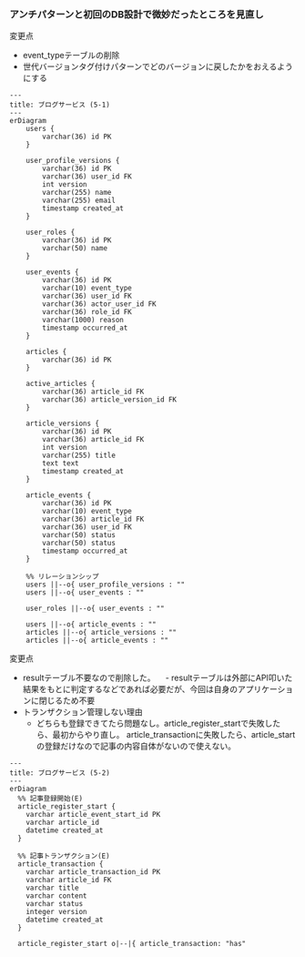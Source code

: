 ### アンチパターンと初回のDB設計で微妙だったところを見直し

変更点
- event_typeテーブルの削除
- 世代バージョンタグ付けパターンでどのバージョンに戻したかをおえるようにする

```mermaid
---
title: ブログサービス (5-1)
---
erDiagram
    users {
        varchar(36) id PK
    }

    user_profile_versions {
        varchar(36) id PK
        varchar(36) user_id FK
        int version
        varchar(255) name
        varchar(255) email
        timestamp created_at
    }

    user_roles {
        varchar(36) id PK
        varchar(50) name
    }

    user_events {
        varchar(36) id PK
        varchar(10) event_type
        varchar(36) user_id FK
        varchar(36) actor_user_id FK
        varchar(36) role_id FK
        varchar(1000) reason
        timestamp occurred_at
    }

    articles {
        varchar(36) id PK
    }
    
    active_articles {
        varchar(36) article_id FK
        varchar(36) article_version_id FK
    }

    article_versions {
        varchar(36) id PK
        varchar(36) article_id FK
        int version
        varchar(255) title
        text text
        timestamp created_at
    }

    article_events {
        varchar(36) id PK
        varchar(10) event_type
        varchar(36) article_id FK
        varchar(36) user_id FK
        varchar(50) status
        varchar(50) status
        timestamp occurred_at
    }

    %% リレーションシップ
    users ||--o{ user_profile_versions : ""
    users ||--o{ user_events : ""
    
    user_roles ||--o{ user_events : ""

    users ||--o{ article_events : ""
    articles ||--o{ article_versions : ""
    articles ||--o{ article_events : ""
```

変更点
- resultテーブル不要なので削除した。
　- resultテーブルは外部にAPI叩いた結果をもとに判定するなどであれば必要だが、今回は自身のアプリケーションに閉じるため不要
- トランザクション管理しない理由
  - どちらも登録できてたら問題なし。article_register_startで失敗したら、最初からやり直し。
article_transactionに失敗したら、article_startの登録だけなので記事の内容自体がないので使えない。

```mermaid
---
title: ブログサービス (5-2)
---
erDiagram
  %% 記事登録開始(E)
  article_register_start {
    varchar article_event_start_id PK
    varchar article_id
    datetime created_at
  }

  %% 記事トランザクション(E)
  article_transaction {
    varchar article_transaction_id PK
    varchar article_id FK
    varchar title
    varchar content
    varchar status
    integer version
    datetime created_at
  }

  article_register_start o|--|{ article_transaction: "has"
```
